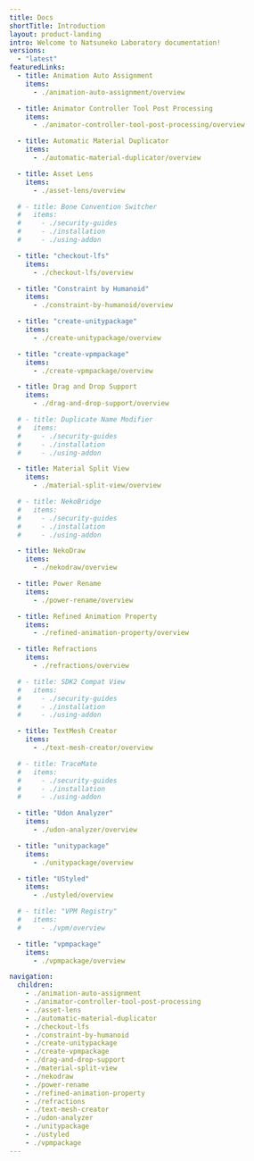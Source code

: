 ```yaml
---
title: Docs
shortTitle: Introduction
layout: product-landing
intro: Welcome to Natsuneko Laboratory documentation!
versions:
  - "latest"
featuredLinks:
  - title: Animation Auto Assignment
    items:
      - ./animation-auto-assignment/overview

  - title: Animator Controller Tool Post Processing
    items:
      - ./animator-controller-tool-post-processing/overview

  - title: Automatic Material Duplicator
    items:
      - ./automatic-material-duplicator/overview

  - title: Asset Lens
    items:
      - ./asset-lens/overview

  # - title: Bone Convention Switcher
  #   items:
  #     - ./security-guides
  #     - ./installation
  #     - ./using-addon

  - title: "checkout-lfs"
    items:
      - ./checkout-lfs/overview

  - title: "Constraint by Humanoid"
    items:
      - ./constraint-by-humanoid/overview

  - title: "create-unitypackage"
    items:
      - ./create-unitypackage/overview

  - title: "create-vpmpackage"
    items:
      - ./create-vpmpackage/overview

  - title: Drag and Drop Support
    items:
      - ./drag-and-drop-support/overview

  # - title: Duplicate Name Modifier
  #   items:
  #     - ./security-guides
  #     - ./installation
  #     - ./using-addon

  - title: Material Split View
    items:
      - ./material-split-view/overview

  # - title: NekoBridge
  #   items:
  #     - ./security-guides
  #     - ./installation
  #     - ./using-addon

  - title: NekoDraw
    items:
      - ./nekodraw/overview

  - title: Power Rename
    items:
      - ./power-rename/overview

  - title: Refined Animation Property
    items:
      - ./refined-animation-property/overview

  - title: Refractions
    items:
      - ./refractions/overview

  # - title: SDK2 Compat View
  #   items:
  #     - ./security-guides
  #     - ./installation
  #     - ./using-addon

  - title: TextMesh Creator
    items:
      - ./text-mesh-creator/overview

  # - title: TraceMate
  #   items:
  #     - ./security-guides
  #     - ./installation
  #     - ./using-addon

  - title: "Udon Analyzer"
    items:
      - ./udon-analyzer/overview

  - title: "unitypackage"
    items:
      - ./unitypackage/overview

  - title: "UStyled"
    items:
      - ./ustyled/overview

  # - title: "VPM Registry"
  #   items:
  #     - ./vpm/overview

  - title: "vpmpackage"
    items:
      - ./vpmpackage/overview

navigation:
  children:
    - ./animation-auto-assignment
    - ./animator-controller-tool-post-processing
    - ./asset-lens
    - ./automatic-material-duplicator
    - ./checkout-lfs
    - ./constraint-by-humanoid
    - ./create-unitypackage
    - ./create-vpmpackage
    - ./drag-and-drop-support
    - ./material-split-view
    - ./nekodraw
    - ./power-rename
    - ./refined-animation-property
    - ./refractions
    - ./text-mesh-creator
    - ./udon-analyzer
    - ./unitypackage
    - ./ustyled
    - ./vpmpackage
---
```

